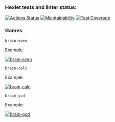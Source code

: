 ### Hexlet tests and linter status:
[![Actions Status](https://github.com/ishchts/frontend-project-44/workflows/hexlet-check/badge.svg)](https://github.com/ishchts/frontend-project-44/actions)
[![Maintainability](https://api.codeclimate.com/v1/badges/256ab7dec65e1a1dc99d/maintainability)](https://codeclimate.com/github/Il1ya1/frontend-project-lvl4/maintainability)
[![Test Coverage](https://api.codeclimate.com/v1/badges/256ab7dec65e1a1dc99d/test_coverage)](https://codeclimate.com/github/Il1ya1/frontend-project-lvl4/test_coverage)

### Games

```
brain-even
```

Example:

[![brain-even](https://asciinema.org/a/qJysMFhALRJSeMpWisjhkJthe.svg)](https://asciinema.org/a/qJysMFhALRJSeMpWisjhkJthe)

```
brain-calc
```

Example:

[![brain-calc](https://asciinema.org/a/boPMCXacMooX4bbEQ10Omtta2.svg)](https://asciinema.org/a/boPMCXacMooX4bbEQ10Omtta2)

```
brain-gcd
```

Example:

[![brain-gcd](https://asciinema.org/a/sMWF41A6O19Bp0eCltIeO99ql.svg)](https://asciinema.org/a/sMWF41A6O19Bp0eCltIeO99ql)
